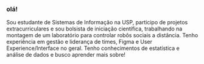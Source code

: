 ### olá!

Sou estudante de Sistemas de Informação na USP, participo de projetos extracurriculares e sou bolsista de iniciação científica, trabalhando na montagem de um laboratório para controlar robôs sociais a distância. Tenho experiência em gestão e liderança de times, Figma e User Experience/Interface no geral. Tenho conhecimentos de estatística e análise de dados e busco aprender mais sobre!
